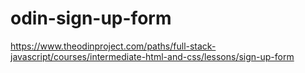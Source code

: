 # odin-sign-up-form

https://www.theodinproject.com/paths/full-stack-javascript/courses/intermediate-html-and-css/lessons/sign-up-form
